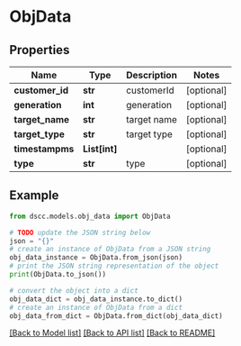 # ObjData


## Properties

Name | Type | Description | Notes
------------ | ------------- | ------------- | -------------
**customer_id** | **str** | customerId | [optional] 
**generation** | **int** | generation | [optional] 
**target_name** | **str** | target name | [optional] 
**target_type** | **str** | target type | [optional] 
**timestampms** | **List[int]** |  | [optional] 
**type** | **str** | type | [optional] 

## Example

```python
from dscc.models.obj_data import ObjData

# TODO update the JSON string below
json = "{}"
# create an instance of ObjData from a JSON string
obj_data_instance = ObjData.from_json(json)
# print the JSON string representation of the object
print(ObjData.to_json())

# convert the object into a dict
obj_data_dict = obj_data_instance.to_dict()
# create an instance of ObjData from a dict
obj_data_from_dict = ObjData.from_dict(obj_data_dict)
```
[[Back to Model list]](../README.md#documentation-for-models) [[Back to API list]](../README.md#documentation-for-api-endpoints) [[Back to README]](../README.md)


